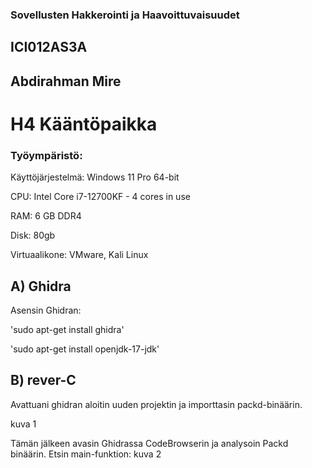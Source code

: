 ### Sovellusten Hakkerointi ja Haavoittuvaisuudet

## ICI012AS3A

## Abdirahman Mire

# H4 Kääntöpaikka

### Työympäristö:

Käyttöjärjestelmä: Windows 11 Pro 64-bit

CPU: Intel Core i7-12700KF - 4 cores in use

RAM: 6 GB DDR4

Disk: 80gb

Virtuaalikone: VMware, Kali Linux

## A) Ghidra

Asensin Ghidran:

'sudo apt-get install ghidra' 

'sudo apt-get install openjdk-17-jdk'

## B) rever-C

Avattuani ghidran aloitin uuden projektin ja importtasin packd-binäärin. 

kuva 1

Tämän jälkeen avasin Ghidrassa CodeBrowserin ja analysoin Packd binäärin. Etsin main-funktion: 
kuva 2

